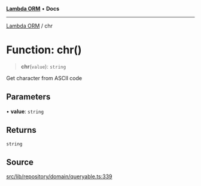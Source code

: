 [**Lambda ORM**](../README.md) • **Docs**

***

[Lambda ORM](../README.md) / chr

# Function: chr()

> **chr**(`value`): `string`

Get character from ASCII code

## Parameters

• **value**: `string`

## Returns

`string`

## Source

[src/lib/repository/domain/queryable.ts:339](https://github.com/lambda-orm/lambdaorm-base/blob/b57bb1d116951848254ba54a2a732f51efc20654/src/lib/repository/domain/queryable.ts#L339)
